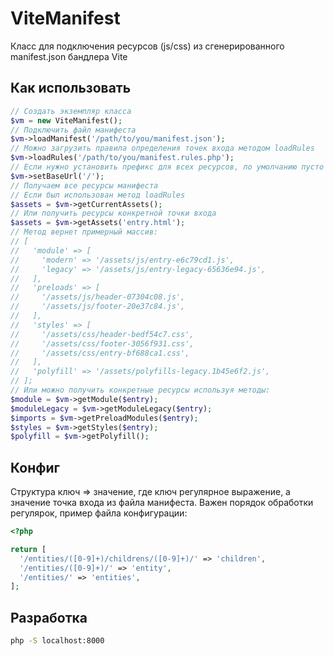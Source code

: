 # ViteManifest
Класс для подключения ресурсов (js/css) из сгенерированного manifest.json бандлера Vite

## Как использовать
```php
// Создать экземпляр класса
$vm = new ViteManifest();
// Подключить файл манифеста
$vm->loadManifest('/path/to/you/manifest.json');
// Можно загрузить правила определения точек входа методом loadRules
$vm->loadRules('/path/to/you/manifest.rules.php');
// Если нужно установить префикс для всех ресурсов, по умолчанию пусто
$vm->setBaseUrl('/');
// Получаем все ресурсы манифеста
// Если был использован метод loadRules
$assets = $vm->getCurrentAssets();
// Или получить ресурсы конкретной точки входа
$assets = $vm->getAssets('entry.html');
// Метод вернет примерный массив:
// [
//   'module' => [
//     'modern' => '/assets/js/entry-e6c79cd1.js',
//     'legacy' => '/assets/js/entry-legacy-65636e94.js',
//   ],
//   'preloads' => [
//     '/assets/js/header-07304c08.js',
//     '/assets/js/footer-20e37c84.js',
//   ],
//   'styles' => [
//     '/assets/css/header-bedf54c7.css',
//     '/assets/css/footer-3056f931.css',
//     '/assets/css/entry-bf688ca1.css',
//   ],
//   'polyfill' => '/assets/polyfills-legacy.1b45e6f2.js',
// ];
// Или можно получить конкретные ресурсы используя методы:
$module = $vm->getModule($entry);
$moduleLegacy = $vm->getModuleLegacy($entry);
$imports = $vm->getPreloadModules($entry);
$styles = $vm->getStyles($entry);
$polyfill = $vm->getPolyfill();
```

## Конфиг
Структура ключ => значение, где ключ регулярное выражение, а значение точка входа из файла манифеста. Важен порядок обработки регулярок, пример файла конфигурации:
```php
<?php

return [
  '/entities/([0-9]+)/childrens/([0-9]+)/' => 'children',
  '/entities/([0-9]+)/' => 'entity',
  '/entities/' => 'entities',
];
```

## Разработка
```sh
php -S localhost:8000
```